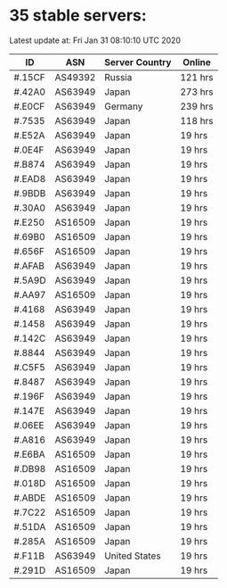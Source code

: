 # 35 stable servers:

Latest update at: Fri Jan 31 08:10:10 UTC 2020

| ID | ASN | Server Country | Online |
| -- | --- | -------------- | ------ |
| #.15CF | AS49392 | Russia | 121 hrs |
| #.42A0 | AS63949 | Japan | 273 hrs |
| #.E0CF | AS63949 | Germany | 239 hrs |
| #.7535 | AS63949 | Japan | 118 hrs |
| #.E52A | AS63949 | Japan | 19 hrs |
| #.0E4F | AS63949 | Japan | 19 hrs |
| #.B874 | AS63949 | Japan | 19 hrs |
| #.EAD8 | AS63949 | Japan | 19 hrs |
| #.9BDB | AS63949 | Japan | 19 hrs |
| #.30A0 | AS63949 | Japan | 19 hrs |
| #.E250 | AS16509 | Japan | 19 hrs |
| #.69B0 | AS16509 | Japan | 19 hrs |
| #.656F | AS16509 | Japan | 19 hrs |
| #.AFAB | AS63949 | Japan | 19 hrs |
| #.5A9D | AS63949 | Japan | 19 hrs |
| #.AA97 | AS16509 | Japan | 19 hrs |
| #.4168 | AS63949 | Japan | 19 hrs |
| #.1458 | AS63949 | Japan | 19 hrs |
| #.142C | AS63949 | Japan | 19 hrs |
| #.8844 | AS63949 | Japan | 19 hrs |
| #.C5F5 | AS63949 | Japan | 19 hrs |
| #.8487 | AS63949 | Japan | 19 hrs |
| #.196F | AS63949 | Japan | 19 hrs |
| #.147E | AS63949 | Japan | 19 hrs |
| #.06EE | AS63949 | Japan | 19 hrs |
| #.A816 | AS63949 | Japan | 19 hrs |
| #.E6BA | AS16509 | Japan | 19 hrs |
| #.DB98 | AS16509 | Japan | 19 hrs |
| #.018D | AS16509 | Japan | 19 hrs |
| #.ABDE | AS16509 | Japan | 19 hrs |
| #.7C22 | AS16509 | Japan | 19 hrs |
| #.51DA | AS16509 | Japan | 19 hrs |
| #.285A | AS16509 | Japan | 19 hrs |
| #.F11B | AS63949 | United States | 19 hrs |
| #.291D | AS16509 | Japan | 19 hrs |

